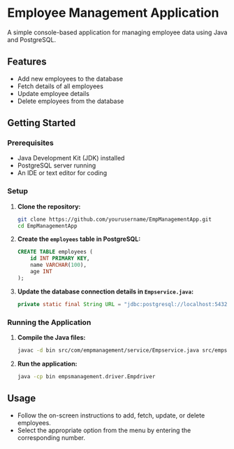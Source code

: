 # Employee Management Application

A simple console-based application for managing employee data using Java and PostgreSQL.

## Features

- Add new employees to the database
- Fetch details of all employees
- Update employee details
- Delete employees from the database

## Getting Started

### Prerequisites

- Java Development Kit (JDK) installed
- PostgreSQL server running
- An IDE or text editor for coding

### Setup

1. **Clone the repository:**
   ```bash
   git clone https://github.com/yourusername/EmpManagementApp.git
   cd EmpManagementApp
   ```

2. **Create the `employees` table in PostgreSQL:**
   ```sql
   CREATE TABLE employees (
       id INT PRIMARY KEY,
       name VARCHAR(100),
       age INT
   );
   ```

3. **Update the database connection details in `Empservice.java`:**
   ```java
   private static final String URL = "jdbc:postgresql://localhost:5432/yourdbname?user=yourusername&password=yourpassword";
   ```

### Running the Application

1. **Compile the Java files:**
   ```bash
   javac -d bin src/com/empmanagement/service/Empservice.java src/empsmanagement/driver/Empdriver.java
   ```

2. **Run the application:**
   ```bash
   java -cp bin empsmanagement.driver.Empdriver
   ```

## Usage

- Follow the on-screen instructions to add, fetch, update, or delete employees.
- Select the appropriate option from the menu by entering the corresponding number.

